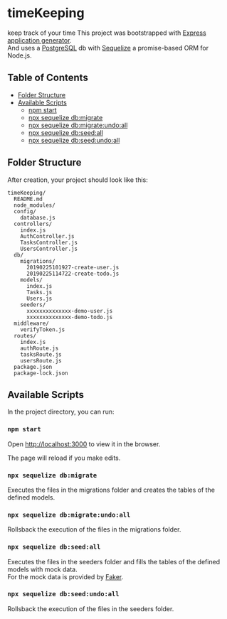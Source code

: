 # timeKeeping
keep track of your time
This project was bootstrapped with [Express application generator](https://expressjs.com/en/starter/generator.html).<br>
And uses a [PostgreSQL](https://www.postgresql.org/) db with [Sequelize](http://docs.sequelizejs.com/) a promise-based ORM for Node.js.

## Table of Contents
- [Folder Structure](#folder-structure)
- [Available Scripts](#available-scripts)
  - [npm start](#npm-start)
  - [npx sequelize db:migrate](#npx-sequelize-dbmigrate)
  - [npx sequelize db:migrate:undo:all](#npx-sequelize-dbmigrateundoall)
  - [npx sequelize db:seed:all](#npx-sequelize-dbseedall)
  - [npx sequelize db:seed:undo:all](#npx-sequelize-dbseedundoall)
  
## Folder Structure

After creation, your project should look like this:

```
timeKeeping/
  README.md
  node_modules/
  config/
    database.js
  controllers/
    index.js
    AuthController.js
    TasksController.js
    UsersController.js
  db/
    migrations/
      20190225101927-create-user.js
      20190225114722-create-todo.js
    models/
      index.js
      Tasks.js
      Users.js
    seeders/
      xxxxxxxxxxxxxx-demo-user.js
      xxxxxxxxxxxxxx-demo-todo.js
  middleware/
    verifyToken.js
  routes/
    index.js
    authRoute.js
    tasksRoute.js
    usersRoute.js
  package.json
  package-lock.json
```

## Available Scripts

In the project directory, you can run:

### `npm start`

Open [http://localhost:3000](http://localhost:3000) to view it in the browser.

The page will reload if you make edits.

### `npx sequelize db:migrate`

Executes the files in the migrations folder and creates the tables of the defined models.

### `npx sequelize db:migrate:undo:all`

Rollsback the execution of the files in the migrations folder.

### `npx sequelize db:seed:all`

Executes the files in the seeders folder and fills the tables of the defined models with mock data.<br>
For the mock data is provided by [Faker](https://github.com/marak/Faker.js/).

### `npx sequelize db:seed:undo:all`

Rollsback the execution of the files in the seeders folder.
